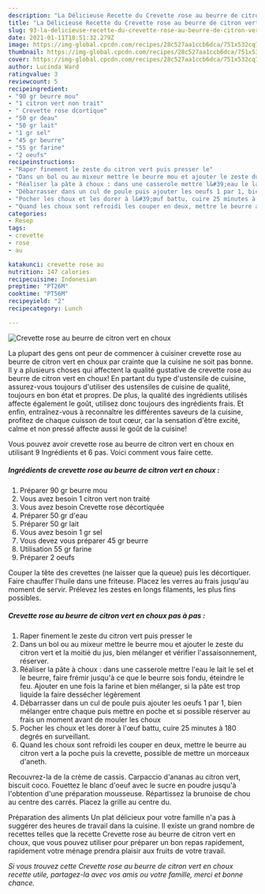 ```yaml
---
description: "La Délicieuse Recette du Crevette rose au beurre de citron vert en choux"
title: "La Délicieuse Recette du Crevette rose au beurre de citron vert en choux"
slug: 93-la-delicieuse-recette-du-crevette-rose-au-beurre-de-citron-vert-en-choux
date: 2021-01-11T18:51:32.279Z
image: https://img-global.cpcdn.com/recipes/28c527aa1ccb6dca/751x532cq70/crevette-rose-au-beurre-de-citron-vert-en-choux-photo-principale-de-la-recette.jpg
thumbnail: https://img-global.cpcdn.com/recipes/28c527aa1ccb6dca/751x532cq70/crevette-rose-au-beurre-de-citron-vert-en-choux-photo-principale-de-la-recette.jpg
cover: https://img-global.cpcdn.com/recipes/28c527aa1ccb6dca/751x532cq70/crevette-rose-au-beurre-de-citron-vert-en-choux-photo-principale-de-la-recette.jpg
author: Lucinda Ward
ratingvalue: 3
reviewcount: 5
recipeingredient:
- "90 gr beurre mou"
- "1 citron vert non trait"
- " Crevette rose dcortique"
- "50 gr deau"
- "50 gr lait"
- "1 gr sel"
- "45 gr beurre"
- "55 gr farine"
- "2 oeufs"
recipeinstructions:
- "Raper finement le zeste du citron vert puis presser le"
- "Dans un bol ou au mixeur mettre le beurre mou et ajouter le zeste du citron vert et la moitié du jus, bien mélanger et vérifier l&#39;assaisonnement, réserver."
- "Réaliser la pâte à choux : dans une casserole mettre l&#39;eau le lait le sel et le beurre, faire frémir jusqu&#39;à ce que le beurre sois fondu, éteindre le feu. Ajouter en une fois la farine et bien mélanger, si la pâte est trop liquide la faire dessécher légèrement"
- "Débarrasser dans un cul de poule puis ajouter les oeufs 1 par 1, bien mélanger entre chaque puis mettre en poche et si possible réserver au frais un moment avant de mouler les choux"
- "Pocher les choux et les dorer à l&#39;œuf battu, cuire 25 minutes à 180 degrés en surveillant."
- "Quand les choux sont refroidi les couper en deux, mettre le beurre au citron vert a la poche puis la crevette, possible de mettre un morceaux d&#39;aneth."
categories:
- Resep
tags:
- crevette
- rose
- au

katakunci: crevette rose au 
nutrition: 147 calories
recipecuisine: Indonesian
preptime: "PT26M"
cooktime: "PT56M"
recipeyield: "2"
recipecategory: Lunch

---
```



![Crevette rose au beurre de citron vert en choux](https://img-global.cpcdn.com/recipes/28c527aa1ccb6dca/751x532cq70/crevette-rose-au-beurre-de-citron-vert-en-choux-photo-principale-de-la-recette.jpg)

La plupart des gens ont peur de commencer à cuisiner crevette rose au beurre de citron vert en choux par crainte que la cuisine ne soit pas bonne. Il y a plusieurs choses qui affectent la qualité gustative de crevette rose au beurre de citron vert en choux! En partant du type d'ustensile de cuisine, assurez-vous toujours d'utiliser des ustensiles de cuisine de qualité, toujours en bon état et propres. De plus, la qualité des ingrédients utilisés affecte également le goût, utilisez donc toujours des ingrédients frais. Et enfin, entraînez-vous à reconnaître les différentes saveurs de la cuisine, profitez de chaque cuisson de tout cœur, car la sensation d'être excité, calme et non pressé affecte aussi le goût de la cuisine!

<!--inarticleads1-->

Vous pouvez avoir crevette rose au beurre de citron vert en choux en utilisant 9 Ingrédients et 6 pas. Voici comment vous faire cette.

##### Ingrédients de crevette rose au beurre de citron vert en choux :

1. Préparer 90 gr beurre mou
1. Vous avez besoin 1 citron vert non traité
1. Vous avez besoin  Crevette rose décortiquée
1. Préparer 50 gr d&#39;eau
1. Préparer 50 gr lait
1. Vous avez besoin 1 gr sel
1. Vous devez vous préparer 45 gr beurre
1. Utilisation 55 gr farine
1. Préparer 2 oeufs


Couper la tête des crevettes (ne laisser que la queue) puis les décortiquer. Faire chauffer l&#39;huile dans une friteuse. Placez les verres au frais jusqu&#39;au moment de servir. Prélevez les zestes en longs filaments, les plus fins possibles. 

<!--inarticleads2-->

##### Crevette rose au beurre de citron vert en choux pas à pas :

1. Raper finement le zeste du citron vert puis presser le
1. Dans un bol ou au mixeur mettre le beurre mou et ajouter le zeste du citron vert et la moitié du jus, bien mélanger et vérifier l&#39;assaisonnement, réserver.
1. Réaliser la pâte à choux : dans une casserole mettre l&#39;eau le lait le sel et le beurre, faire frémir jusqu&#39;à ce que le beurre sois fondu, éteindre le feu. Ajouter en une fois la farine et bien mélanger, si la pâte est trop liquide la faire dessécher légèrement
1. Débarrasser dans un cul de poule puis ajouter les oeufs 1 par 1, bien mélanger entre chaque puis mettre en poche et si possible réserver au frais un moment avant de mouler les choux
1. Pocher les choux et les dorer à l&#39;œuf battu, cuire 25 minutes à 180 degrés en surveillant.
1. Quand les choux sont refroidi les couper en deux, mettre le beurre au citron vert a la poche puis la crevette, possible de mettre un morceaux d&#39;aneth.


Recouvrez-la de la crème de cassis. Carpaccio d&#39;ananas au citron vert, biscuit coco. Fouettez le blanc d&#39;oeuf avec le sucre en poudre jusqu&#39;à l&#39;obtention d&#39;une préparation mousseuse. Répartissez la brunoise de chou au centre des carrés. Placez la grille au centre du. 

<!--inarticleads1-->

<p>
Préparation des aliments Un plat délicieux pour votre famille n'a pas à suggérer des heures de travail dans la cuisine. Il existe un grand nombre de recettes telles que la recette Crevette rose au beurre de citron vert en choux, que vous pouvez utiliser pour préparer un bon repas rapidement, rapidement votre ménage prendra plaisir aux fruits de votre travail.
</p>

<p>
<i>Si vous trouvez cette Crevette rose au beurre de citron vert en choux recette utile, partagez-la avec vos amis ou votre famille, merci et bonne chance.</i>
</p>
